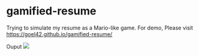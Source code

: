 # gamified-resume

Trying to simulate my resume as a Mario-like game.
For demo, Please visit https://goel42.github.io/gamified-resume/


Ouput
![](gamified-res-output.gif)
